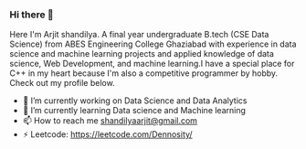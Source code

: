 ### Hi there 👋
Here I'm Arjit shandilya. A final year undergraduate B.tech (CSE Data Science) from ABES Engineering College Ghaziabad with experience in data science and machine learning projects
and applied knowledge of data science, Web Development, and machine learning.I have a special place for C++ in my heart because I'm also a competitive programmer by hobby.
Check out my profile below.

<!--
**arjitshandilya/arjitshandilya** is a ✨ _special_ ✨ repository because its `README.md` (this file) appears on your GitHub profile. 

Here are some ideas to get you started: -->

- 🔭 I’m currently working on Data Science and Data Analytics
- 🌱 I’m currently learning Data science and Machine learning
- 📫 How to reach me shandilyaarjit@gmail.com
- ⚡ Leetcode: https://leetcode.com/Dennosity/

